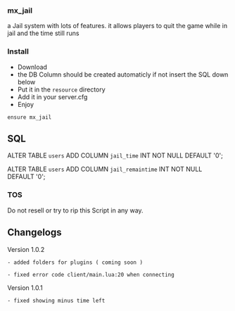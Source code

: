 ### mx_jail

a Jail system with lots of features. 
it allows players to quit the game while in jail and the time still runs


### Install
- Download
- the DB Column should be created automaticly if not insert the SQL down below
- Put it in the `resource` directory
- Add it in your server.cfg
- Enjoy

```
ensure mx_jail
```

## SQL

ALTER TABLE `users` ADD COLUMN `jail_time` INT NOT NULL DEFAULT '0';

ALTER TABLE `users` ADD COLUMN `jail_remaintime` INT NOT NULL DEFAULT '0';

### TOS

Do not resell or try to rip this Script in any way.


## Changelogs

Version 1.0.2
    
    - added folders for plugins ( coming soon )
    
    - fixed error code client/main.lua:20 when connecting

Version 1.0.1
    
    - fixed showing minus time left
